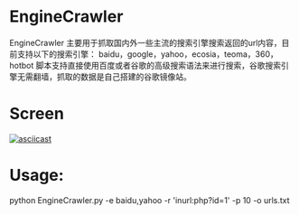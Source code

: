 # EngineCrawler
EngineCrawler 主要用于抓取国内外一些主流的搜索引擎搜索返回的url内容，目前支持以下的搜索引擎：
baidu，google，yahoo，ecosia，teoma，360，hotbot
脚本支持直接使用百度或者谷歌的高级搜索语法来进行搜索，谷歌搜索引擎无需翻墙，抓取的数据是自己搭建的谷歌镜像站。

# Screen
[![asciicast](https://asciinema.org/a/rDfqOd2nvM3mmnMnz64rX6Q7U.png)](https://asciinema.org/a/rDfqOd2nvM3mmnMnz64rX6Q7U)

# Usage:
python EngineCrawler.py -e baidu,yahoo -r 'inurl:php?id=1' -p 10 -o
urls.txt
